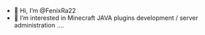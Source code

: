 - 👋 Hi, I’m @FenixRa22
- 👀 I’m interested in Minecraft JAVA plugins development / server administration ....

